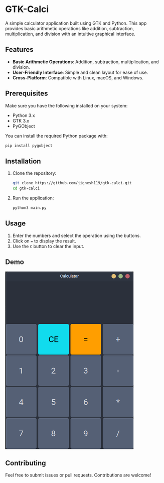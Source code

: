 # GTK-Calci

A simple calculator application built using GTK and Python. This app provides basic arithmetic operations like addition, subtraction, multiplication, and division with an intuitive graphical interface.

## Features

- **Basic Arithmetic Operations**: Addition, subtraction, multiplication, and division.
- **User-Friendly Interface**: Simple and clean layout for ease of use.
- **Cross-Platform**: Compatible with Linux, macOS, and Windows.

## Prerequisites

Make sure you have the following installed on your system:

- Python 3.x
- GTK 3.x
- PyGObject

You can install the required Python package with:

```bash
pip install pygobject
```

## Installation

1. Clone the repository:

   ```bash
   git clone https://github.com/jignesh119/gtk-calci.git
   cd gtk-calci
   ```

2. Run the application:
   ```bash
   python3 main.py
   ```

## Usage

1. Enter the numbers and select the operation using the buttons.
2. Click on `=` to display the result.
3. Use the `C` button to clear the input.

## Demo

![GTK Calculator App](./gtk-calci.png)

## Contributing

Feel free to submit issues or pull requests. Contributions are welcome!
